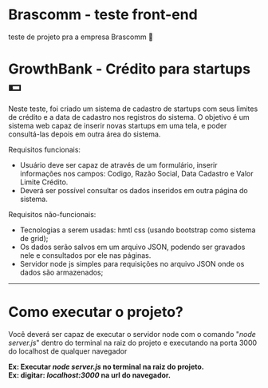 # Brascomm - teste front-end
teste de projeto pra a empresa Brascomm 🚀

<h1> GrowthBank - Crédito para startups 💵</h1>

<p>
Neste teste, foi criado um sistema de cadastro de startups com seus limites de crédito e a data
de cadastro nos registros do sistema. O objetivo é um sistema web capaz de inserir novas
startups em uma tela, e poder consultá-las depois em outra área do sistema.
</p>

<p>Requisitos funcionais: </p>
  <ul>
  <li>Usuário deve ser capaz de através de um formulário, inserir informações nos campos:
	Codigo, Razão Social, Data Cadastro e Valor Limite Crédito.</li>
  <li>Deverá ser possível consultar os dados inseridos em outra página do sistema.</li>
  </ul>

<p>Requisitos não-funcionais: </p>
<ul>
<li>Tecnologias a serem usadas: hmtl css (usando bootstrap como sistema de grid);</li>
<li>Os dados serão salvos em um arquivo JSON, podendo ser gravados nele e consultados por ele nas páginas.</li>
<li>Servidor node js simples para requisições no arquivo JSON onde os dados são armazenados;</li>
</ul>

<hr>

<h1> Como executar o projeto? </h1>

<p>Você deverá ser capaz de executar o servidor node com o comando "<i>node server.js</i>" dentro do terminal na raiz do projeto e executando na porta 3000 do localhost de qualquer navegador</p>
<b>Ex: Executar <i>node server.js</i> no terminal na raiz do projeto.</b>
<br>
<b>Ex: digitar: <i>localhost:3000</i> na url do navegador.</b>

